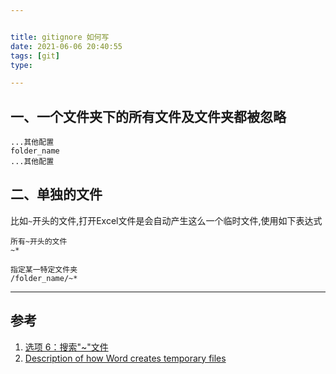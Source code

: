 ```yaml
---


title: gitignore 如何写
date: 2021-06-06 20:40:55
tags: [git]
type:

---
```



## 一、一个文件夹下的所有文件及文件夹都被忽略

```
...其他配置
folder_name
...其他配置
```


## 二、单独的文件

比如`~`开头的文件,打开Excel文件是会自动产生这么一个临时文件,使用如下表达式

```
所有~开头的文件
~*

指定某一特定文件夹
/folder_name/~*
```

---


## 参考

1. [选项 6：搜索"~"文件](https://docs.microsoft.com/zh-cn/office/troubleshoot/word/recover-lost-unsaved-corrupted-document#option-6-search-for--files)
2. [Description of how Word creates temporary files](https://support.microsoft.com/zh-cn/help/211632/description-of-how-word-creates-temporary-files)
